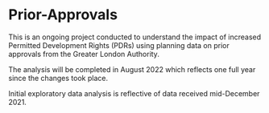 # Prior-Approvals

This is an ongoing project conducted to understand the impact of increased Permitted Development Rights (PDRs) using planning data on prior approvals from the Greater London Authority.

The analysis will be completed in August 2022 which reflects one full year since the changes took place. 

Initial exploratory data analysis is reflective of data received mid-December 2021. 
